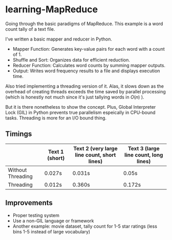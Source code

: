 # learning-MapReduce
Going through the basic paradigms of MapReduce.
This example is a word count tally of a text file.

I've written a basic mapper and reducer in Python. 

- Mapper Function: Generates key-value pairs for each word with a count of 1.
- Shuffle and Sort: Organizes data for efficient reduction.
- Reducer Function: Calculates word counts by summing mapper outputs.
- Output: Writes word frequency results to a file and displays execution time.

Also tried implementing a threading version of it. Alas, it slows down as the overhead of creating threads exceeds the time saved by parallel processing (which is honestly not much since it's just tallying words in $O(n)$ ).

But it is there nonetheless to show the concept. Plus, Global Interpreter Lock (GIL) in Python prevents true parallelism espeically in CPU-bound tasks. Threading is more for an I/O bound thing.

## Timings
|                    | Text 1 (short) | Text 2 (very large line count, short lines) | Text 3 (large line count, long lines) |
|--------------------|----------------|------------------------------------------|-------------------------------------|
| Without Threading  | 0.027s         | 0.031s                                   | 0.05s                               |
| Threading          | 0.012s         | 0.360s                                   | 0.172s                              |


## Improvements
- Proper testing system
- Use a non-GIL language or framework
- Another example: movie dataset, tally count for 1-5 star ratings (less bins 1-5 instead of large vocabulary)
